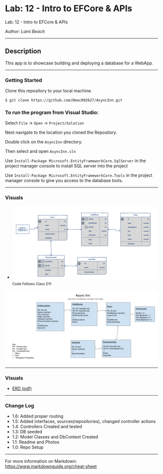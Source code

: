 # Lab: 12 - Intro to EFCore & APIs

Lab: 12 - Intro to EFCore & APIs

*Author: Lami Beach*

----

## Description
This app is to showcase building and deploying a database for a WebApp.

---

### Getting Started
Clone this repository to your local machine.

```
$ git clone https://github.com/Omac092627/AsyncInn.git
```

### To run the program from Visual Studio:
Select ```File``` -> ```Open``` -> ```Project/Solution```

Next navigate to the location you cloned the Repository.

Double click on the ```AsyncInn``` directory.

Then select and open ```AsyncInn.sln```

Use `Install-Package Microsoft.EntityFrameworkCore.SqlServer` in the project manager console to install SQL server into the project

Use `Install-Package Microsoft.EntityFrameworkCore.Tools` in the project manager console to give you access to the database tools.

---

### Visuals
- ![ERD](/Assets/images/AsyncInn2Flow.png) <sub>Code Fellows Class D11</sub>



![ERD2](/Assets/images/[ERD]AsyncInn.png)

---


### Visuals
- [ERD (pdf)](Assets/AsyncInnERDExplained(1).pdf)


---

### Change Log
- 1.6: Added proper routing
- 1.5: Added interfaces, sources(repositories), changed controller actions
- 1.4: Controllers Created and tested
- 1.3: DB seeded
- 1.2: Model Classes and DbContext Created
- 1.1: Readme and Photos
- 1.0: Repo Setup


------------------------------
For more information on Markdown: https://www.markdownguide.org/cheat-sheet